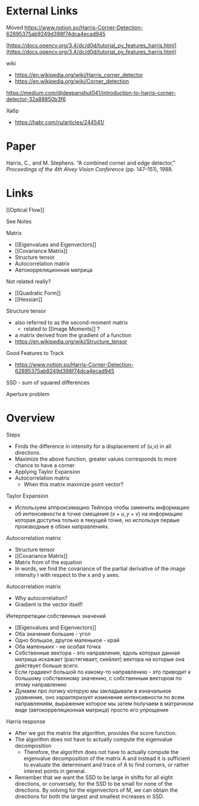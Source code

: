 
# External Links

Moved
https://www.notion.so/Harris-Corner-Detection-62895375ab9249d398f74dca4ecad945

[https://docs.opencv.org/3.4/dc/d0d/tutorial_py_features_harris.html](https://docs.opencv.org/3.4/dc/d0d/tutorial_py_features_harris.html)

wiki
- https://en.wikipedia.org/wiki/Harris_corner_detector
- https://en.wikipedia.org/wiki/Corner_detection

https://medium.com/@deepanshut041/introduction-to-harris-corner-detector-32a88850b3f6

Хабр
- https://habr.com/ru/articles/244541/

# Paper

Harris, C., and M. Stephens. “A combined corner and edge detector,” _Proceedings of the 4th Alvey Vision Conference_ (pp. 147–151), 1988.

# Links

[[Optical Flow]]

See Notes

Matrix
- [[Eigenvalues and Eigenvectors]]
- [[Covariance Matrix]]	
- Structure tensor
- Autocorrelation matrix
- Автокорреляционная матрица

Not related really?
- [[Quadratic Form]]
- [[Hessian]]

Structure tensor
- also referred to as the second-moment matrix
	- related to [[Image Moments]] ?
- a matrix derived from the gradient of a function
- https://en.wikipedia.org/wiki/Structure_tensor

Good Features to Track
- https://www.notion.so/Harris-Corner-Detection-62895375ab9249d398f74dca4ecad945

SSD - sum of squared differences

Aperture problem

# Overview

Steps
- Finds the difference in intensity for a displacement of (u,v) in all directions.
- Maximize the above function, greater values corresponds to more chance to have a corner
- Applying Taylor Expansion
- Autocorrelation matrix
	- When this matrix maximize point vector?

Taylor Expansion
- Используем аппроксимацию Тейлора чтобы заменить информацию об интенcивности в точке смещения $(x+u, y+v)$ на информацию которая доступна только в текущей точке, но используя первые производные в обоих направлениях.

Autocorrelation matrix
- Structure tensor
- [[Covariance Matrix]]
- Matrix from of the equation
- In words, we find the covariance of the partial derivative of the image intensity I with respect to the x and y axes.

Autocorrelation matrix
- Why autocorrelation?
- Gradient is the vector itself!

Интерпретации собственных значений
- [[Eigenvalues and Eigenvectors]]
- Оба значения большие - угол
- Одно большое, другое маленькое - край
- Оба маленьких - не особая точка
- Собственные вектора - это направления, вдоль которых данная матрица искажает (растягивает, скейлит) вектора на которые она действует больше всего.
- Если градиент большой по какому-то направлению - это приводит к большому собственному значению, с собственным вектором по этому направлению
- Думаем про логику которую мы закладывали в изначальное уравнение, оно характеризует изменение интенсивности по всем направлениям, выражение которое мы затем получаем в матричном виде (автокорреляционная матрица) просто его упрощение

Harris response
- After we got the matrix the algorithm, provides the score function.
- The algorithm does not have to actually compute the eigenvalue decomposition
	- Therefore, the algorithm does not have to actually compute the eigenvalue decomposition of the matrix A and instead it is sufficient to evaluate the determinant and trace of A to find corners, or rather interest points in general.
- Remember that we want the SSD to be large in shifts for all eight directions, or conversely, for the SSD to be small for none of the directions. By solving for the eigenvectors of M, we can obtain the directions for both the largest and smallest increases in SSD.